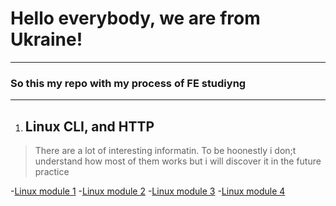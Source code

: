 # Hello everybody, we are from Ukraine!
---------------------------
### So this my repo with my process of FE studiyng
---------------------
1) ## Linux CLI, and HTTP
> There are a lot of interesting informatin. To be hoonestly i don;t understand how most of them works but i will discover it in the future practice

-[Linux module 1](https://github.com/ded-git/kottans-FE/blob/master/task_linux_cli/q1.JPG)
-[Linux module 2](https://github.com/ded-git/kottans-FE/blob/master/task_linux_cli/q2.JPG)
-[Linux module 3](https://github.com/ded-git/kottans-FE/blob/master/task_linux_cli/q3.JPG)
-[Linux module 4](https://github.com/ded-git/kottans-FE/blob/master/task_linux_cli/q4.JPG)